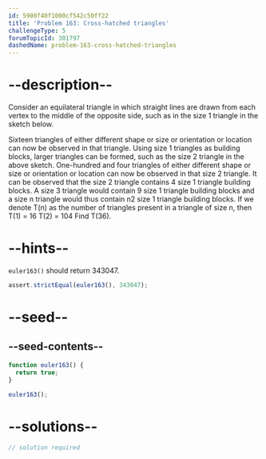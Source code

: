 ```yaml
---
id: 5900f40f1000cf542c50ff22
title: 'Problem 163: Cross-hatched triangles'
challengeType: 5
forumTopicId: 301797
dashedName: problem-163-cross-hatched-triangles
---
```


# --description--

Consider an equilateral triangle in which straight lines are drawn from each vertex to the middle of the opposite side, such as in the size 1 triangle in the sketch below.

Sixteen triangles of either different shape or size or orientation or location can now be observed in that triangle. Using size 1 triangles as building blocks, larger triangles can be formed, such as the size 2 triangle in the above sketch. One-hundred and four triangles of either different shape or size or orientation or location can now be observed in that size 2 triangle. It can be observed that the size 2 triangle contains 4 size 1 triangle building blocks. A size 3 triangle would contain 9 size 1 triangle building blocks and a size n triangle would thus contain n2 size 1 triangle building blocks. If we denote T(n) as the number of triangles present in a triangle of size n, then T(1) = 16 T(2) = 104 Find T(36).

# --hints--

`euler163()` should return 343047.

```js
assert.strictEqual(euler163(), 343047);
```

# --seed--

## --seed-contents--

```js
function euler163() {
  return true;
}

euler163();
```

# --solutions--

```js
// solution required
```
